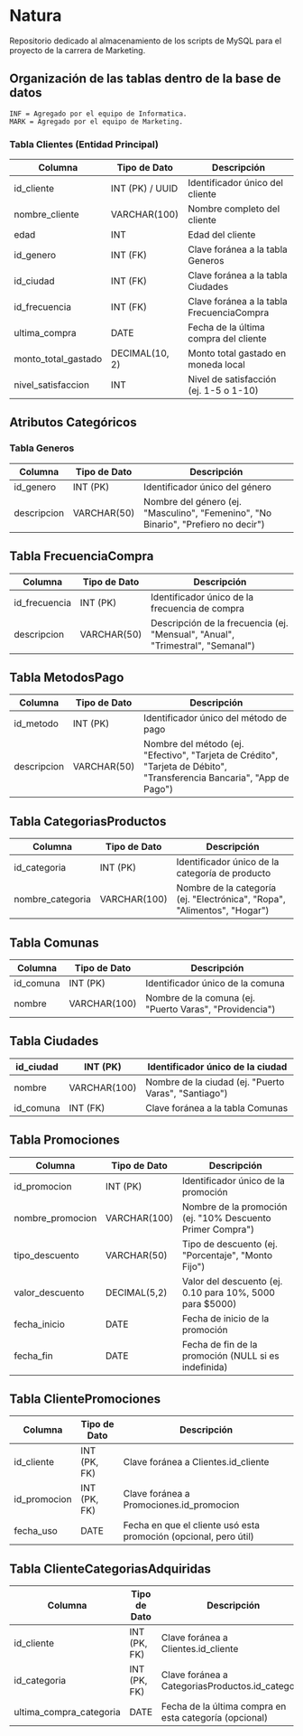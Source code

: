 # Natura
Repositorio dedicado al almacenamiento de los scripts de MySQL para el proyecto de la carrera de Marketing. 

## Organización de las tablas dentro de la base de datos

```
INF = Agregado por el equipo de Informatica.
MARK = Agregado por el equipo de Marketing.
```
### Tabla Clientes (Entidad Principal)
| Columna  |   Tipo de Dato   | Descripción  |
|----------|------------------|--------------|
|id_cliente	|INT (PK) / UUID|Identificador único del cliente|
|nombre_cliente|VARCHAR(100)|Nombre completo del cliente|
|edad|INT	|Edad del cliente|
|id_genero|INT (FK)	|Clave foránea a la tabla Generos|
|id_ciudad|INT (FK)	|Clave foránea a la tabla Ciudades|
|id_frecuencia|INT (FK)|Clave foránea a la tabla FrecuenciaCompra|
|ultima_compra|DATE	|Fecha de la última compra del cliente|
|monto_total_gastado|DECIMAL(10, 2)|Monto total gastado en moneda local|
|nivel_satisfaccion	|INT|Nivel de satisfacción (ej. 1-5 o 1-10)|


## Atributos Categóricos
### Tabla Generos 
|Columna	|Tipo de Dato|	Descripción|
|-----------|------------|-------------|
|id_genero	|INT (PK)	 |Identificador único del género|
|descripcion|VARCHAR(50) |	Nombre del género (ej. "Masculino", "Femenino", "No Binario", "Prefiero no decir")|

## Tabla FrecuenciaCompra
|Columna	  |Tipo de Dato	  |Descripción|
|-------------|---------------|-----------|
|id_frecuencia|	INT (PK)	  |Identificador único de la frecuencia de compra|
|descripcion  |	VARCHAR(50)	  |Descripción de la frecuencia (ej. "Mensual", "Anual", "Trimestral", "Semanal")|

## Tabla MetodosPago
|Columna	|Tipo de Dato |	Descripción |
|-----------|-------------|-------------|
|id_metodo	|INT (PK)	  |Identificador único del método de pago
|descripcion|VARCHAR(50)  |Nombre del método (ej. "Efectivo", "Tarjeta de Crédito", "Tarjeta de Débito", "Transferencia Bancaria", "App de Pago")|

## Tabla CategoriasProductos
|Columna	| Tipo de Dato  | Descripción |
|-----------|---------------|-------------|
|id_categoria|	INT (PK)	|Identificador único de la categoría de producto|
|nombre_categoria|	VARCHAR(100)	|Nombre de la categoría (ej. "Electrónica", "Ropa", "Alimentos", "Hogar")|

## Tabla Comunas
|Columna|	Tipo de Dato|	Descripción|
|-------|---------------|--------------|
|id_comuna|	INT (PK)	|Identificador único de la comuna|
|nombre	|VARCHAR(100)	|Nombre de la comuna (ej. "Puerto Varas", "Providencia")|

## Tabla Ciudades
|id_ciudad|	INT (PK)|	Identificador único de la ciudad|
|---------|---------|------------------------|
|nombre|	VARCHAR(100)|	Nombre de la ciudad (ej. "Puerto Varas", "Santiago")|
|id_comuna	|INT (FK)|Clave foránea a la tabla Comunas|

## Tabla Promociones
|Columna	|Tipo de Dato	|Descripción|
|---|----|---|
|id_promocion	|INT (PK)	|Identificador único de la promoción|
|nombre_promocion	|VARCHAR(100)	|Nombre de la promoción (ej. "10% Descuento Primer Compra")|
|tipo_descuento	|VARCHAR(50)	|Tipo de descuento (ej. "Porcentaje", "Monto Fijo")|
|valor_descuento	|DECIMAL(5,2)	|Valor del descuento (ej. 0.10 para 10%, 5000 para $5000)|
|fecha_inicio	|DATE	|Fecha de inicio de la promoción|
|fecha_fin	|DATE	|Fecha de fin de la promoción (NULL si es indefinida)|

## Tabla ClientePromociones
|Columna	|Tipo de Dato	|Descripción|
|--|---|--|
|id_cliente	|INT (PK, FK)	|Clave foránea a Clientes.id_cliente|
|id_promocion	|INT (PK, FK)	|Clave foránea a Promociones.id_promocion|
|fecha_uso	|DATE	|Fecha en que el cliente usó esta promoción (opcional, pero útil)|

## Tabla ClienteCategoriasAdquiridas
|Columna|	Tipo de Dato	|Descripción|
|--|--|--|
|id_cliente	|INT (PK, FK)	|Clave foránea a Clientes.id_cliente|
|id_categoria	|INT (PK, FK)	|Clave foránea a CategoriasProductos.id_categoria|
|ultima_compra_categoria	|DATE	|Fecha de la última compra en esta categoría (opcional)|